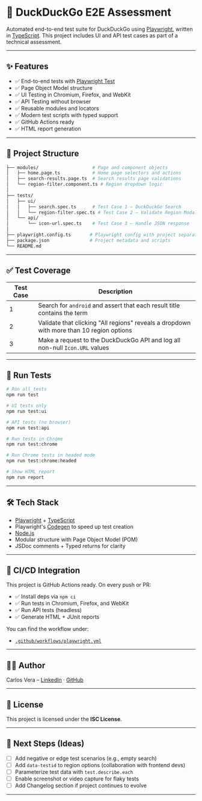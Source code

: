 # 🧪 DuckDuckGo E2E Assessment

Automated end-to-end test suite for DuckDuckGo using [Playwright](https://playwright.dev/), written in [TypeScript](https://www.typescriptlang.org/). This project includes UI and API test cases as part of a technical assessment.

---

## ✨ Features

- ✅ End-to-end tests with [Playwright Test](https://playwright.dev/test)
- ✅ Page Object Model structure
- ✅ UI Testing in Chromium, Firefox, and WebKit
- ✅ API Testing without browser
- ✅ Reusable modules and locators
- ✅ Modern test scripts with typed support
- ✅ GitHub Actions ready
- ✅ HTML report generation

---

## 📁 Project Structure

```bash
├── modules/                    # Page and component objects
│   ├── home.page.ts            # Home page selectors and actions
│   ├── search-results.page.ts  # Search results page validations
│   └── region-filter.component.ts # Region dropdown logic
│
├── tests/
│   ├── ui/
│   │   ├── search.spec.ts      # Test Case 1 – DuckDuckGo Search
│   │   └── region-filter.spec.ts # Test Case 2 – Validate Region Modal
│   └── api/
│       └── icon-url.spec.ts    # Test Case 3 – Handle JSON response
│
├── playwright.config.ts       # Playwright config with project separation
├── package.json               # Project metadata and scripts
└── README.md
```

---

## ✅ Test Coverage

| Test Case | Description |
|-----------|-------------|
| 1 | Search for `android` and assert that each result title contains the term |
| 2 | Validate that clicking "All regions" reveals a dropdown with more than 10 region options |
| 3 | Make a request to the DuckDuckGo API and log all non-null `Icon.URL` values |

---

## 🧪 Run Tests

```bash
# Run all tests
npm run test

# UI tests only
npm run test:ui

# API tests (no browser)
npm run test:api

# Run tests in Chrome
npm run test:chrome

# Run Chrome tests in headed mode
npm run test:chrome:headed

# Show HTML report
npm run report
```

---

## 🛠️ Tech Stack

- [Playwright](https://playwright.dev/) + [TypeScript](https://www.typescriptlang.org/)
- Playwright's [Codegen](https://playwright.dev/docs/codegen) to speed up test creation 
- [Node.js](https://nodejs.org/)
- Modular structure with Page Object Model (POM)
- JSDoc comments + Typed returns for clarity

---

## 🚀 CI/CD Integration

This project is GitHub Actions ready. On every push or PR:

- ✅ Install deps via `npm ci`
- ✅ Run tests in Chromium, Firefox, and WebKit
- ✅ Run API tests (headless)
- ✅ Generate HTML + JUnit reports

You can find the workflow under:  
- [`.github/workflows/playwright.yml`](.github/workflows/playwright.yml)

---

## 👨‍💻 Author

Carlos Vera – [LinkedIn](https://www.linkedin.com/in/carlos-vera-automation-qa/) · [GitHub](https://github.com/cvera08)

---

## 📄 License

This project is licensed under the **ISC License**.

---

## 🧭 Next Steps (Ideas)

- [ ] Add negative or edge test scenarios (e.g., empty search)
- [ ] Add `data-testid` to region options (collaboration with frontend devs)
- [ ] Parameterize test data with `test.describe.each`
- [ ] Enable screenshot or video capture for flaky tests
- [ ] Add Changelog section if project continues to evolve

---

